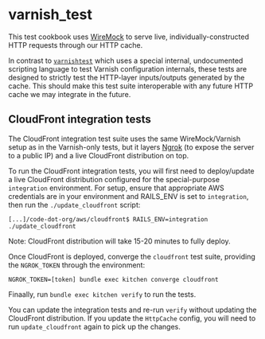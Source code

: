 varnish_test
====================
This test cookbook uses [WireMock](http://wiremock.org/) to serve live, individually-constructed HTTP requests
through our HTTP cache.

In contrast to [`varnishtest`](https://www.varnish-cache.org/docs/trunk/reference/varnishtest.html) which uses a
special internal, undocumented scripting language to test Varnish configuration internals,
these tests are designed to strictly test the HTTP-layer inputs/outputs generated by the cache.
This should make this test suite interoperable with any future HTTP cache we may integrate in the future.

## CloudFront integration tests

The CloudFront integration test suite uses the same WireMock/Varnish setup as in the Varnish-only tests, but it layers
[Ngrok](https://ngrok.com/) (to expose the server to a public IP) and a live CloudFront distribution on top.

To run the CloudFront integration tests, you will first need to deploy/update a live CloudFront distribution
configured for the special-purpose `integration` environment.
For setup, ensure that appropriate AWS credentials are in your environment and RAILS_ENV is set to `integration`,
then run the `./update_cloudfront` script:

```
[...]/code-dot-org/aws/cloudfront$ RAILS_ENV=integration ./update_cloudfront
```

Note: CloudFront distribution will take 15-20 minutes to fully deploy.

Once CloudFront is deployed, converge the `cloudfront` test suite, providing the `NGROK_TOKEN` through the environment:
```
NGROK_TOKEN=[token] bundle exec kitchen converge cloudfront
```

Finaally, run `bundle exec kitchen verify` to run the tests.

You can update the integration tests and re-run `verify` without updating the CloudFront distribution.
If you update the `HttpCache` config, you will need to run `update_cloudfront` again to pick up the changes.
